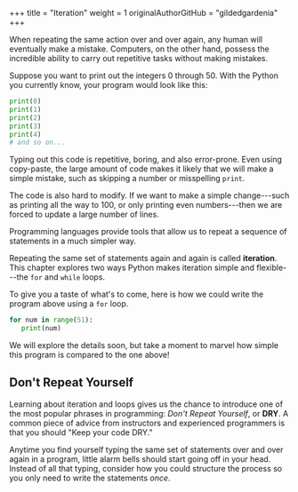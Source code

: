 +++
title = "Iteration"
weight = 1
originalAuthorGitHub = "gildedgardenia"
+++

When repeating the same action over and over again, any human will eventually
make a mistake. Computers, on the other hand, possess the incredible ability to
carry out repetitive tasks without making mistakes.

Suppose you want to print out the integers 0 through 50. With the Python you
currently know, your program would look like this:

```python {linenos=table}
print(0)
print(1)
print(2)
print(3)
print(4)
# and so on...
```

Typing out this code is repetitive, boring, and also error-prone. Even
using copy-paste, the large amount of code makes it likely that we will make a
simple mistake, such as skipping a number or misspelling `print`.

The code is also hard to modify. If we want to make a simple change---such as
printing all the way to 100, or only printing even numbers---then we are forced
to update a large number of lines.

Programming languages provide tools that allow us to repeat a sequence of
statements in a much simpler way.

Repeating the same set of statements again and again is called
**iteration**. This chapter explores two ways Python makes iteration simple and
flexible---the `for` and `while` loops.

To give you a taste of what's to come, here is how we could write the program
above using a `for` loop.

```python {linenos=table}
for num in range(51):
   print(num)
```

We will explore the details soon, but take a moment to marvel how simple this
program is compared to the one above!

## Don't Repeat Yourself

Learning about iteration and loops gives us the chance to introduce one of the
most popular phrases in programming: *Don't Repeat Yourself*, or **DRY**. A
common piece of advice from instructors and experienced programmers is that you
should "Keep your code DRY."

Anytime you find yourself typing the same set of statements over and over
again in a program, little alarm bells should start going off in your head.
Instead of all that typing, consider how you could structure the process so
you only need to write the statements *once*.